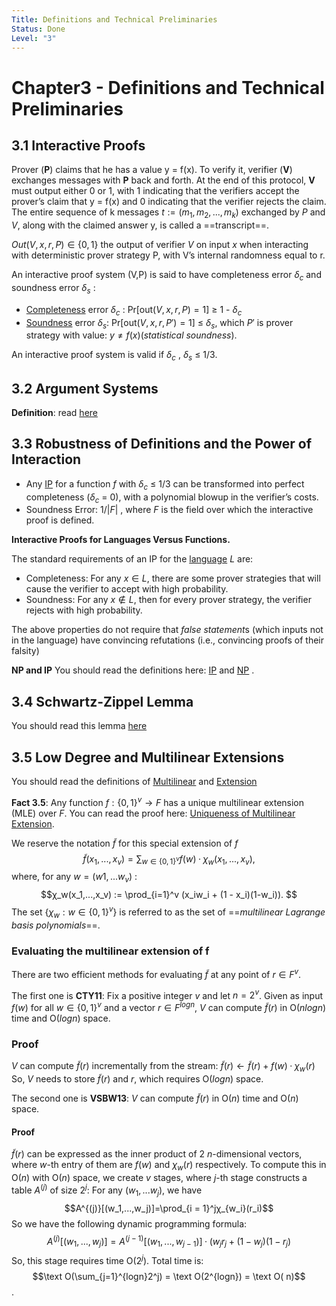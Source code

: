 ```yaml
---
Title: Definitions and Technical Preliminaries
Status: Done
Level: "3"
---
```


# Chapter3 - Definitions and Technical Preliminaries

## 3.1 Interactive Proofs

Prover (**P**) claims that he has a value y = f(x). To verify it, verifier (**V**) exchanges messages with **P** back
and forth. At the end of this protocol, **V** must output either 0 or 1, with 1 indicating that the verifiers accept the
prover’s claim that y = f(x) and 0 indicating that the verifier rejects the claim.
The entire sequence of k messages $t := (m_1,m_2,...,m_k)$ exchanged by $P$ and $V$, along with the claimed answer y, is
called a ==transcript==.

$Out(V,x,r,P) ∈ \{0,1\}$ the output of verifier $V$ on input $x$ when interacting with deterministic prover strategy P,
with V’s internal randomness equal to r.

An interactive proof system (V,P) is said to have completeness error $δ_c$ and soundness error $δ_s$ :

- [Completeness](../../terms/zkp#completeness)   error $δ_c$ :        $\text{Pr}[\text{out}(V, x, r, P) = 1]$ $\ge$ 1 -
  $δ_c$
- [Soundness](../../terms/zkp.md#soundness) error $δ_s$:              $\text{Pr}[\text{out}(V, x, r, P') = 1]$ $\le$
  $δ_s$, which $P'$ is prover strategy with value: $y \ne f(x)$(*statistical soundness*).

An interactive proof system is valid if $δ_c$ , $δ_s$ ≤ 1/3.

## 3.2 Argument Systems

**Definition**: read [here](../../terms/arguments.md)

## 3.3 Robustness of Definitions and the Power of Interaction

- Any [IP](../../terms/ip.md) for a function $f$ with $δ_c$ ≤ 1/3 can be transformed into perfect completeness ($δ_c$ =
  0), with a polynomial blowup in the verifier’s costs.
- Soundness Error:  $1 / |F|$ , where $F$ is the field over which the interactive proof is defined.

**Interactive Proofs for Languages Versus Functions.**

The standard requirements of an IP for the [language](../../terms/language.md) $L$ are:

- Completeness: For any $x \in L$, there are some prover strategies that will cause the verifier to accept with high
  probability.
- Soundness: For any $x \notin L$, then for every prover strategy, the verifier rejects with high probability.

The above properties do not require that *false statement*s (which inputs not in the language) have convincing
refutations (i.e., convincing proofs of their falsity)

**NP and IP**
You should read the definitions here: [IP](../../terms/ip.md) and [NP](../../terms/np.md) .

## 3.4 Schwartz-Zippel Lemma

You should read this lemma [here](../../terms/schwartz_zippel_lemma.md)

## 3.5 Low Degree and Multilinear Extensions

You should read the definitions of [Multilinear](../../terms/multilinear.md) and [Extension](../../terms/extension)

**Fact 3.5**:  Any function $f: \{0, 1\}^v → F$ has a unique multilinear extension (MLE) over $F$.
You can read the proof here: [Uniqueness of Multilinear Extension](../../terms/uniqueness_of_multilinear_extension.md).

We reserve the notation $\tilde{f}$ for this special extension of $f$
$$\tilde{f}(x_1, ..., x_v) = \sum_{w\in \{0,1\}^v} f(w)· χ_w(x_1, ..., x_v), $$
where, for any $w = (w1,...w_v)$ : $$χ_w(x_1,...,x_v) := \prod_{i=1}^v (x_iw_i + (1 - x_i)(1-w_i)). $$
The set $\{χ_w: w \in \{0, 1\}^v\}$ is referred to as the set of ==*multilinear Lagrange basis polynomials*==.

### Evaluating the multilinear extension of f

There are two efficient methods for evaluating $\tilde f$ at any point of $r \in F^v$.

The first one is **CTY11**: Fix a positive integer $v$ and let $n = 2^v$. Given as input $f(w)$ for all $w \in \{0,
1\}^v$ and a vector $r \in F^{log n}$, $V$ can compute $\tilde f(r)$ in O($nlogn$) time and O($logn$) space.

### Proof

$V$ can compute $\tilde f(r)$ incrementally from the stream: $\tilde f(r) ← \tilde f(r) + f(w) · χ_w(r)$
So, $V$ needs to store $\tilde f(r)$ and $r$, which requires O($log n$) space.

The second one is **VSBW13**: $V$ can compute $\tilde f(r)$ in O($n$) time and O($n$) space.

#### Proof

$\tilde f(r)$ can be expressed as the inner product of 2 $n$-dimensional vectors, where $w$-th entry of them are $f(w)$
and $χ_w(r)$ respectively. To compute this in O($n$) with O($n$) space, we create $v$ stages, where $j$-th stage
constructs a table $A^{(j)}$ of size $2^j$:
For any $(w_1,...w_j)$, we have $$A^{(j)}[(w_1,...,w_j)]=\prod_{i = 1}^jχ_{w_i}(r_i)$$
So we have the following dynamic programming formula: $$A^{(j)}[(w_1,...,w_j)]=A^{(j - 1)} [(w_1,...,w_{j - 1})]·(
w_jr_j + (1 - w_j)(1-r_j)$$
So, this stage requires time O($2^j$). Total time is: $$\text O(\sum_{j=1}^{logn}2^j) = \text O(2^{logn}) = \text O(
n)$$.
